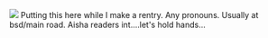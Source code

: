 ![](https://media.tenor.com/qTciFaFBxIAAAAAM/anglade.gif)
Putting this here while I make a rentry. Any pronouns. Usually at bsd/main road. Aisha readers int....let's hold hands...
